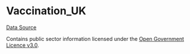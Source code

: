 # Vaccination_UK
 
[Data Source](https://coronavirus.data.gov.uk/details/download) 

Contains public sector information licensed under the [Open Government Licence v3.0](https://www.nationalarchives.gov.uk/doc/open-government-licence/version/3/).
